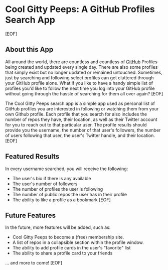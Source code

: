 # Cool Gitty Peeps: A GitHub Profiles Search App

[EOF]

## About this App

All around the world, there are countless and countless of [GitHub](https://github.com) Profiles being created and updated every single day. There are also some profiles that simply exist but no longer updated or remained untouched. Sometimes, just by searching and following select profiles can get cluttered through your GitHub profile alone. What if you like to have a handy simple list of profiles you'd like to follow the next time you log into your GitHub profile without going through the hassle of searching for them all over again?
[EOF]

The Cool Gitty Peeps search app is a simple app used as personal list of GitHub profiles you are interested in following or watching them from your own Github profile. Each profile that you search for also includes the number of repos they have, their location, as well as their Twitter account for you to reach out to that particular user. The profile results should provide you the username, the number of that user's followers, the number of users following that user, the user's Twitter handle, and their location.
[EOF]

## Featured Results

In every username searched, you will receive the following:

- The user's bio if there is any available
- The user's number of followers
- The number of profiles the user is following
- The number of public repos the user has in their profile
- The ability to like a profile as a bookmark
[EOF]

## Future Features

In the future, more features will be added, such as:

- Cool Gitty Peeps to become a (free) membership site.
- A list of repos in a collapsible section within the profile window.
- The ability to add profile cards in the user's "favorite" list
- The ability to share a profile card to your friends

... and more to come!
[EOF]
